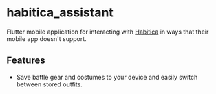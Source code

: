 # habitica_assistant

Flutter mobile application for interacting with [Habitica](https://github.com/HabitRPG/habitica) in ways that their mobile app doesn't support.

## Features

- Save battle gear and costumes to your device and easily switch between stored outfits.
